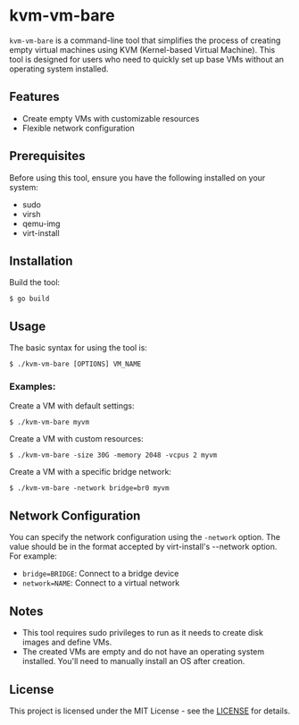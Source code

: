 # kvm-vm-bare

`kvm-vm-bare` is a command-line tool that simplifies the process of creating empty virtual machines using KVM (Kernel-based Virtual Machine). This tool is designed for users who need to quickly set up base VMs without an operating system installed.

## Features

- Create empty VMs with customizable resources
- Flexible network configuration

## Prerequisites

Before using this tool, ensure you have the following installed on your system:

- sudo
- virsh
- qemu-img
- virt-install

## Installation

Build the tool:

```
$ go build
```

## Usage

The basic syntax for using the tool is:

```
$ ./kvm-vm-bare [OPTIONS] VM_NAME
```

### Examples:

Create a VM with default settings:

```
$ ./kvm-vm-bare myvm
```

Create a VM with custom resources:

```
$ ./kvm-vm-bare -size 30G -memory 2048 -vcpus 2 myvm
```

Create a VM with a specific bridge network:

```
$ ./kvm-vm-bare -network bridge=br0 myvm
```

## Network Configuration

You can specify the network configuration using the `-network` option. The value should be in the format accepted by virt-install's --network option. For example:

- `bridge=BRIDGE`: Connect to a bridge device
- `network=NAME`: Connect to a virtual network

## Notes

- This tool requires sudo privileges to run as it needs to create disk images and define VMs.
- The created VMs are empty and do not have an operating system installed. You'll need to manually install an OS after creation.

## License

This project is licensed under the MIT License - see the [LICENSE](https://opensource.org/license/mit) for details.
